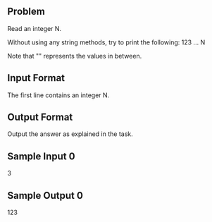 ## Problem
Read an integer N.

Without using any string methods, try to print the following:
123 ... N

Note that "" represents the values in between.

## Input Format

The first line contains an integer N.

## Output Format

Output the answer as explained in the task.

## Sample Input 0

3
## Sample Output 0

123
